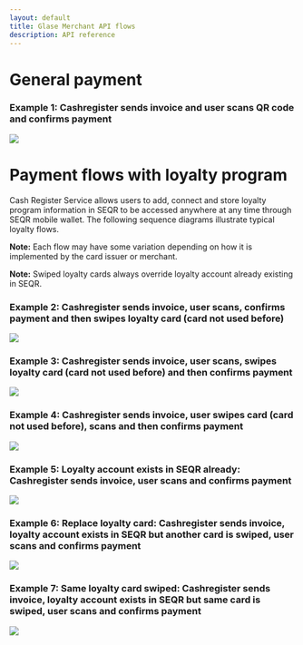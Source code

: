 ```yaml
---
layout: default
title: Glase Merchant API flows
description: API reference
---
```


# General payment

### Example 1: Cashregister sends invoice and user scans QR code and confirms payment   


<img src="/assets/images/normal_payment_flow_140108.png" />





# Payment flows with loyalty program

Cash Register Service allows users to add, connect and store loyalty program information in SEQR to be accessed anywhere at any time through SEQR mobile wallet.
The following sequence diagrams illustrate typical loyalty flows. 

**Note:** Each flow may have some variation depending on how it is implemented by the card issuer or merchant.

**Note:** Swiped loyalty cards always override loyalty account already existing in SEQR.



### Example 2: Cashregister sends invoice, user scans, confirms payment and then swipes loyalty card (card not used before)

<img src="/assets/images/loyalty_send_scan_pay_swipe_140108.png" />



### Example 3: Cashregister sends invoice, user scans, swipes loyalty card (card not used before) and then confirms payment 

<img src="/assets/images/loyalty_send_scan_swipe_pay_140108.png" />


### Example 4: Cashregister sends invoice, user swipes card (card not used before), scans and then confirms payment   

<img src="/assets/images/loyalty_send_swipe_scan_140109.png" />




### Example 5: Loyalty account exists in SEQR already: Cashregister sends invoice, user scans and confirms payment

<img src="/assets/images/loyalty_acc_inSEQR_140108.png" />



### Example 6: Replace loyalty card: Cashregister sends invoice, loyalty account exists in SEQR but another card is swiped, user scans and confirms payment

<img src="/assets/images/replace_loyalty_inSEQR_140109.png" />


### Example 7: Same loyalty card swiped: Cashregister sends invoice, loyalty account exists in SEQR but same card is swiped, user scans and confirms payment

<img src="/assets/images/same_loyalty_inSEQR_140109.png" />













